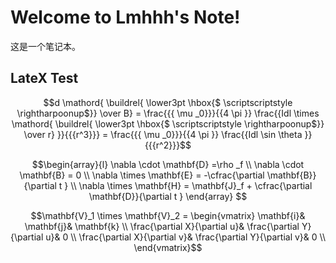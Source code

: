 # **Welcome to Lmhhh's Note!**

这是一个笔记本。

## **LateX Test**

$$d \mathord{ \buildrel{ \lower3pt \hbox{$ \scriptscriptstyle \rightharpoonup$}} \over B} = \frac{{{ \mu _0}}}{{4 \pi }} \frac{{Idl \times \mathord{ \buildrel{ \lower3pt \hbox{$ \scriptscriptstyle \rightharpoonup$}} \over r} }}{{{r^3}}} =  \frac{{{ \mu _0}}}{{4 \pi }} \frac{{Idl \sin \theta }}{{{r^2}}}$$

$$\begin{array}{l}    \nabla \cdot \mathbf{D} =\rho _f \\    \nabla \cdot \mathbf{B} = 0 \\    \nabla \times  \mathbf{E} = -\cfrac{\partial \mathbf{B}}{\partial t }  \\    \nabla \times  \mathbf{H} = \mathbf{J}_f +  \cfrac{\partial \mathbf{D}}{\partial t }   \end{array} $$

$$\mathbf{V}_1 \times \mathbf{V}_2 =  
\begin{vmatrix}  
  \mathbf{i}& \mathbf{j}& \mathbf{k} \\  
  \frac{\partial X}{\partial u}& \frac{\partial Y}{\partial u}& 0 \\  
  \frac{\partial X}{\partial v}& \frac{\partial Y}{\partial v}& 0 \\  
\end{vmatrix}$$